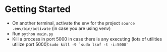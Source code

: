 # Getting Started

- On another terminal, activate the env for the project `source .env/bin/activate` (in case you are using venv)
- Run `python main.py`
- Kill a process in port 5000 in case there is any executing (lots of utilities utilize port 5000):``` sudo kill -9 `sudo lsof -t -i:5000` ```
